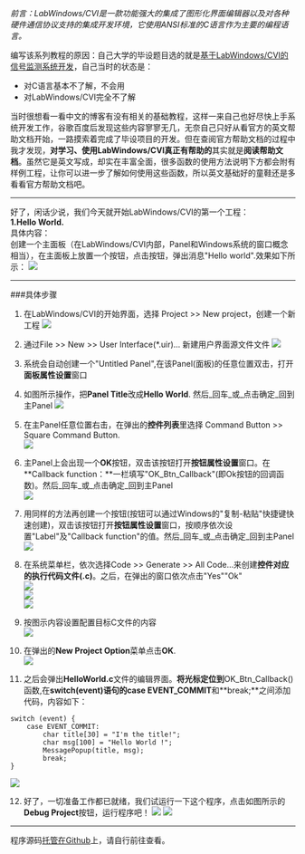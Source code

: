 *前言：LabWindows/CVI是一款功能强大的集成了图形化界面编辑器以及对各种硬件通信协议支持的集成开发环境，它使用ANSI标准的C语言作为主要的编程语言。*  

编写该系列教程的原因：自己大学的毕设题目选的就是[基于LabWindows/CVI的信号监测系统开发][my_design]，自己当时的状态是：   

+ 对C语言基本不了解，不会用  
+ 对LabWindows/CVI完全不了解  

当时很想看一看中文的博客有没有相关的基础教程，这样一来自己也好尽快上手系统开发工作，谷歌百度后发现这些内容寥寥无几，无奈自己只好从看官方的英文帮助文档开始，一路摸索着完成了毕设项目的开发。但在查阅官方帮助文档的过程中我才发现，**对学习、使用LabWindows/CVI真正有帮助的**其实就是**阅读帮助文档**。虽然它是英文写成，却实在丰富全面，很多函数的使用方法说明下方都会附有样例工程，让你可以进一步了解如何使用这些函数，所以英文基础好的童鞋还是多看看官方帮助文档吧。
***** 
好了，闲话少说，我们今天就开始LabWindows/CVI的第一个工程：  
**1.Hello World.**  
具体内容：  
创建一个主面板（在LabWindows/CVI内部，Panel和Windows系统的窗口概念相当），在主面板上放置一个按钮，点击按钮，弹出消息"Hello world".效果如下所示：
![](http://img.blog.csdn.net/20130620094523406)
*****  
###具体步骤

1. 在LabWindows/CVI的开始界面，选择 Project >> New project，创建一个新工程
![](http://img.blog.csdn.net/20130620094251656)

2. 通过File >> New >> User Interface(*.uir)... 新建用户界面源文件文件
![](http://img.blog.csdn.net/20130620094312921)

3. 系统会自动创建一个"Untitled Panel",在该Panel(面板)的任意位置双击，打开**面板属性设置**窗口
4. 如图所示操作，把**Panel Title**改成**Hello World**. 然后_回车_或_点击确定_回到主Panel
![](http://img.blog.csdn.net/20130620094326671)

5. 在主Panel任意位置右击，在弹出的**控件列表**里选择 Command Button >> Square Command Button.  
![](http://img.blog.csdn.net/20130620094338281)

6. 主Panel上会出现一个**OK**按钮，双击该按钮打开**按钮属性设置**窗口。在**Callback function：**一栏填写"OK\_Btn\_Callback"(即Ok按钮的回调函数)。然后_回车_或_点击确定_回到主Panel  
![](http://img.blog.csdn.net/20130620093039000)

7. 用同样的方法再创建一个按钮(按钮可以通过Windows的"复制-粘贴"快捷键快速创建)，双击该按钮打开**按钮属性设置**窗口，按顺序依次设置"Label"及"Callback function"的值。然后_回车_或_点击确定_回到主Panel  
![](http://img.blog.csdn.net/20130620094426234)

8. 在系统菜单栏，依次选择Code >> Generate >> All Code...来创建**控件对应的执行代码文件(.c)**。之后，在弹出的窗口依次点击"Yes""Ok"  
![](http://img.blog.csdn.net/20130620094436953)  
![](http://img.blog.csdn.net/20130620094409890)  
![](http://img.blog.csdn.net/20130620094418312)

9. 按图示内容设置配置目标C文件的内容  
![](http://img.blog.csdn.net/20130620094452156)  

10. 在弹出的**New Project Option**菜单点击**OK**.  
![](http://img.blog.csdn.net/20130620094459453)

11. 之后会弹出**HelloWorld.c**文件的编辑界面。**将光标定位到**OK\_Btn\_Callback()函数,在**switch(event)**语句的**case EVENT_COMMIT**和**break;**之间添加代码，内容如下：  
<pre><code>switch (event) {  
    case EVENT_COMMIT:  
        char title[30] = "I'm the title!";  
        char msg[100] = "Hello World !";  
        MessagePopup(title, msg);  
        break;  
}
</code></pre>
![](http://img.blog.csdn.net/20130620094512031)

12. 好了，一切准备工作都已就绪，我们试运行一下这个程序，点击如图所示的**Debug Project**按钮，运行程序吧！
![](http://img.blog.csdn.net/20130620094358046)
![](http://img.blog.csdn.net/20130620094523406)
*****
程序源码[托管在Github][github]上，请自行前往查看。

[my_design]:https://github.com/HelloLyfing/Signal_Monitor_System_Based_On_LabWindows-CVI
[github]:https://github.com/HelloLyfing/LabWindows-CVI-Tutorial-For-Newbie-By.Lyfing